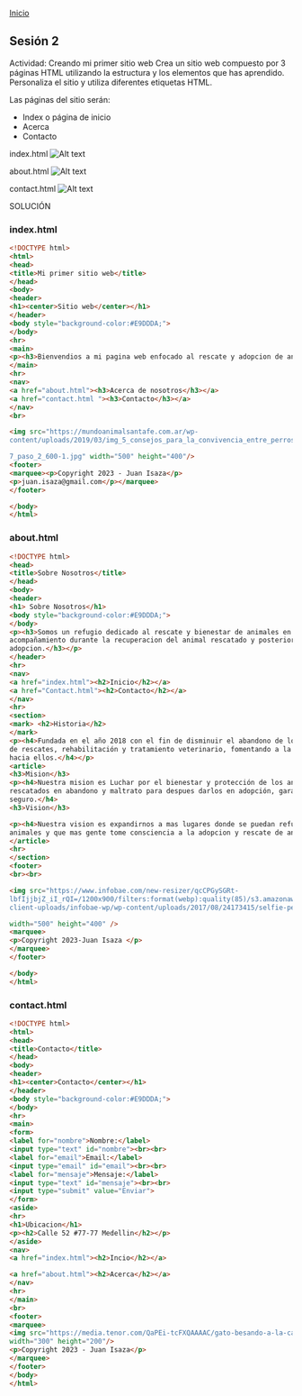 <!-- No borrar o modificar -->
[Inicio](./index.md)

## Sesión 2


<!-- Su documentación aquí -->

Actividad: Creando mi primer sitio web
Crea un sitio web compuesto por 3 páginas HTML utilizando la estructura y los elementos que has aprendido. Personaliza el sitio y utiliza diferentes etiquetas HTML.

Las páginas del sitio serán:

- Index o página de inicio
- Acerca
- Contacto

index.html
![Alt text](image.png)

about.html
![Alt text](image-1.png)

contact.html
![Alt text](image-2.png)


SOLUCIÓN

### index.html

```html
<!DOCTYPE html>
<html>
<head>
<title>Mi primer sitio web</title>
</head>
<body>
<header>
<h1><center>Sitio web</center></h1>
</header>
<body style="background-color:#E9DDDA;">
</body>
<hr>
<main>
<p><h3>Bienvendios a mi pagina web enfocado al rescate y adopcion de animales.</p>
</main>
<hr>
<nav>
<a href="about.html"><h3>Acerca de nosotros</h3></a>
<a href="contact.html "><h3>Contacto</h3></a>
</nav>
<br>

<img src="https://mundoanimalsantafe.com.ar/wp-
content/uploads/2019/03/img_5_consejos_para_la_convivencia_entre_perros_y_gatos_740

7_paso_2_600-1.jpg" width="500" height="400"/>
<footer>
<marquee><p>Copyright 2023 - Juan Isaza</p>
<p>juan.isaza@gmail.com</p></marquee>
</footer>

</body>
</html>
```

### about.html

```html
<!DOCTYPE html>
<head>
<title>Sobre Nosotros</title>
</head>
<body>
<header>
<h1> Sobre Nosotros</h1>
<body style="background-color:#E9DDDA;">
</body>
<p><h3>Somos un refugio dedicado al rescate y bienestar de animales en riesgo, dando un
acompañamiento durante la recuperacion del animal rescatado y posteriormente darlo en
adopcion.</h3></p>
</header>
<hr>
<nav>
<a href="index.html"><h2>Inicio</h2></a>
<a href="Contact.html"><h2>Contacto</h2></a>
</nav>
<hr>
<section>
<mark> <h2>Historia</h2>
</mark>
<p><h4>Fundada en el año 2018 con el fin de disminuir el abandono de los animales a través
de rescates, rehabilitación y tratamiento veterinario, fomentando a la adopcion y responsabilidad
hacia ellos.</h4></p>
<article>
<h3>Mision</h3>
<p><h4>Nuestra mision es Luchar por el bienestar y protección de los animales
rescatados en abandono y maltrato para despues darlos en adopción, garantizando un hogar
seguro.</h4>
<h3>Vision</h3>

<p><h4>Nuestra vision es expandirnos a mas lugares donde se puedan refugiar mas
animales y que mas gente tome consciencia a la adopcion y rescate de animales en riesgo.</h4>
</article>
<hr>
</section>
<footer>
<br><br>

<img src="https://www.infobae.com/new-resizer/qcCPGySGRt-
lbfIjjbjZ_iI_rQI=/1200x900/filters:format(webp):quality(85)/s3.amazonaws.com/arc-wordpress-
client-uploads/infobae-wp/wp-content/uploads/2017/08/24173415/selfie-perros-10.jpg"

width="500" height="400" />
<marquee>
<p>Copyright 2023-Juan Isaza </p>
</marquee>
</footer>

</body>
</html>
```

### contact.html

```html
<!DOCTYPE html>
<html>
<head>
<title>Contacto</title>
</head>
<body>
<header>
<h1><center>Contacto</center></h1>
</header>
<body style="background-color:#E9DDDA;">
</body>
<hr>
<main>
<form>
<label for="nombre">Nombre:</label>
<input type="text" id="nombre"><br><br>
<label for="email">Email:</label>
<input type="email" id="email"><br><br>
<label for="mensaje">Mensaje:</label>
<input type="text" id="mensaje"><br><br>
<input type="submit" value="Enviar">
</form>
<aside>
<hr>
<h1>Ubicacion</h1>
<p><h2>Calle 52 #77-77 Medellin</h2></p>
</aside>
<nav>
<a href="index.html"><h2>Incio</h2></a>

<a href="about.html"><h2>Acerca</h2></a>
</nav>
<hr>
</main>
<br>
<footer>
<marquee>
<img src="https://media.tenor.com/QaPEi-tcFXQAAAAC/gato-besando-a-la-camara.gif"
width="300" height="200"/>
<p>Copyright 2023 - Juan Isaza</p>
</marquee>
</footer>
</body>
</html>
```








